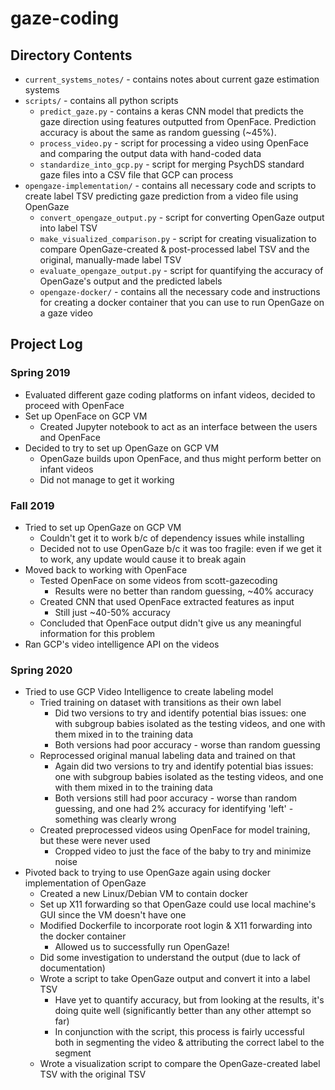 # gaze-coding

## Directory Contents
* `current_systems_notes/` - contains notes about current gaze estimation systems
* `scripts/` - contains all python scripts
    * `predict_gaze.py` - contains a keras CNN model that predicts the gaze direction using features outputted from OpenFace. Prediction accuracy is about the same as random guessing (~45%).
    * `process_video.py` - script for processing a video using OpenFace and comparing the output data with hand-coded data
    * `standardize_into_gcp.py` - script for merging PsychDS standard gaze files into a CSV file that GCP can process
* `opengaze-implementation/` - contains all necessary code and scripts to create label TSV predicting gaze prediction from a video file using OpenGaze
    * `convert_opengaze_output.py` - script for converting OpenGaze output into label TSV
    * `make_visualized_comparison.py` - script for creating visualization to compare OpenGaze-created & post-processed label TSV and the original, manually-made label TSV
    * `evaluate_opengaze_output.py` - script for quantifying the accuracy of OpenGaze's output and
    the predicted labels
    * `opengaze-docker/` - contains all the necessary code and instructions for creating a docker container that you can use to run OpenGaze on a gaze video


## Project Log
### Spring 2019
* Evaluated different gaze coding platforms on infant videos, decided to proceed with OpenFace
* Set up OpenFace on GCP VM
    * Created Jupyter notebook to act as an interface between the users and OpenFace
* Decided to try to set up OpenGaze on GCP VM
    * OpenGaze builds upon OpenFace, and thus might perform better on infant videos
    * Did not manage to get it working
### Fall 2019
* Tried to set up OpenGaze on GCP VM
    * Couldn't get it to work b/c of dependency issues while installing
    * Decided not to use OpenGaze b/c it was too fragile: even if we get it to work, any update would cause it to break again
* Moved back to working with OpenFace
    * Tested OpenFace on some videos from scott-gazecoding
        * Results were no better than random guessing, ~40% accuracy
    * Created CNN that used OpenFace extracted features as input
        * Still just ~40-50% accuracy
    * Concluded that OpenFace output didn't give us any meaningful information for this problem
* Ran GCP's video intelligence API on the videos
### Spring 2020
* Tried to use GCP Video Intelligence to create labeling model
    * Tried training on dataset with transitions as their own label
        * Did two versions to try and identify potential bias issues: one with subgroup babies isolated as the testing videos, and one with them mixed in to the training data
        * Both versions had poor accuracy - worse than random guessing
    * Reprocessed original manual labeling data and trained on that
        * Again did two versions to try and identify potential bias issues: one with subgroup babies isolated as the testing videos, and one with them mixed in to the training data
        * Both versions still had poor accuracy - worse than random guessing, and one had 2% accuracy for identifying 'left' - something was clearly wrong
    * Created preprocessed videos using OpenFace for model training, but these were never used
        * Cropped video to just the face of the baby to try and minimize noise
* Pivoted back to trying to use OpenGaze again using docker implementation of OpenGaze
     * Created a new Linux/Debian VM to contain docker
     * Set up X11 forwarding so that OpenGaze could use local machine's GUI since the VM doesn't have one
     * Modified Dockerfile to incorporate root login & X11 forwarding into the docker container
         * Allowed us to successfully run OpenGaze!
     * Did some investigation to understand the output (due to lack of documentation)
     * Wrote a script to take OpenGaze output and convert it into a label TSV
         * Have yet to quantify accuracy, but from looking at the results, it's doing quite well (significantly better than any other attempt so far)
         * In conjunction with the script, this process is fairly uccessful both in segmenting the video & attributing the correct label to the segment
     * Wrote a visualization script to compare the OpenGaze-created label TSV with the original TSV 


